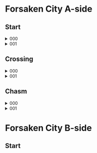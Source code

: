 # Forsaken City A-side

## Start

<details>
  <summary>000</summary>
  ![gif]
  Description
</details>
<details>
  <summary>001</summary>
  ![gif]
  Description
</details>

## Crossing

<details>
  <summary>000</summary>
  ![gif]
  Description
</details>
<details>
  <summary>001</summary>
  ![gif]
  Description
</details>

## Chasm

<details>
  <summary>000</summary>
  ![gif]
  Description
</details>
<details>
  <summary>001</summary>
  ![gif]
  Description
</details>

# Forsaken City B-side

## Start
